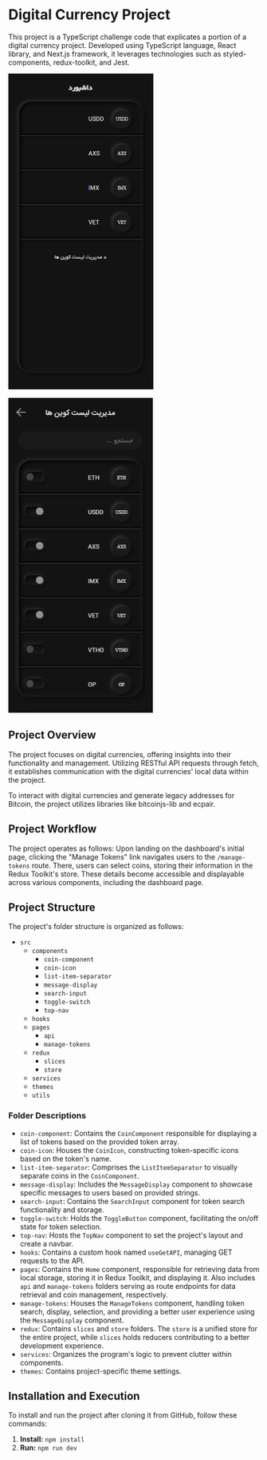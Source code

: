 # Digital Currency Project

This project is a TypeScript challenge code that explicates a portion of a digital currency project. Developed using TypeScript language, React library, and Next.js framework, it leverages technologies such as styled-components, redux-toolkit, and Jest.

![dashboard](./assets/dashboard.JPG)

![manage-tokens](./assets/manage-tokens.JPG)

## Project Overview

The project focuses on digital currencies, offering insights into their functionality and management. Utilizing RESTful API requests through fetch, it establishes communication with the digital currencies' local data within the project.

To interact with digital currencies and generate legacy addresses for Bitcoin, the project utilizes libraries like bitcoinjs-lib and ecpair.

## Project Workflow

The project operates as follows: Upon landing on the dashboard's initial page, clicking the "Manage Tokens" link navigates users to the `/manage-tokens` route. There, users can select coins, storing their information in the Redux Toolkit's store. These details become accessible and displayable across various components, including the dashboard page.

## Project Structure

The project's folder structure is organized as follows:

- `src`
  - `components`
    - `coin-component`
    - `coin-icon`
    - `list-item-separator`
    - `message-display`
    - `search-input`
    - `toggle-switch`
    - `top-nav`
  - `hooks`
  - `pages`
    - `api`
    - `manage-tokens`
  - `redux`
    - `slices`
    - `store`
  - `services`
  - `themes`
  - `utils`

### Folder Descriptions

- `coin-component`: Contains the `CoinComponent` responsible for displaying a list of tokens based on the provided token array.
- `coin-icon`: Houses the `CoinIcon`, constructing token-specific icons based on the token's name.
- `list-item-separator`: Comprises the `ListItemSeparator` to visually separate coins in the `CoinComponent`.
- `message-display`: Includes the `MessageDisplay` component to showcase specific messages to users based on provided strings.
- `search-input`: Contains the `SearchInput` component for token search functionality and storage.
- `toggle-switch`: Holds the `ToggleButton` component, facilitating the on/off state for token selection.
- `top-nav`: Hosts the `TopNav` component to set the project's layout and create a navbar.
- `hooks`: Contains a custom hook named `useGetAPI`, managing GET requests to the API.
- `pages`: Contains the `Home` component, responsible for retrieving data from local storage, storing it in Redux Toolkit, and displaying it. Also includes `api` and `manage-tokens` folders serving as route endpoints for data retrieval and coin management, respectively.
- `manage-tokens`: Houses the `ManageTokens` component, handling token search, display, selection, and providing a better user experience using the `MessageDisplay` component.
- `redux`: Contains `slices` and `store` folders. The `store` is a unified store for the entire project, while `slices` holds reducers contributing to a better development experience.
- `services`: Organizes the program's logic to prevent clutter within components.
- `themes`: Contains project-specific theme settings.

## Installation and Execution

To install and run the project after cloning it from GitHub, follow these commands:

1. **Install:** `npm install`
2. **Run:** `npm run dev`
